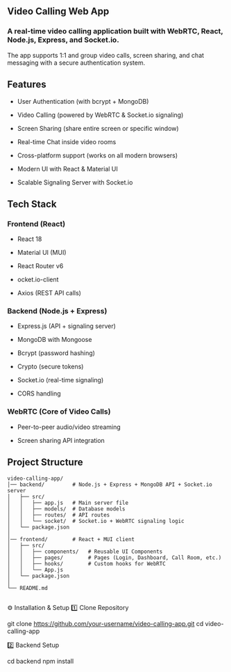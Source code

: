 ## Video Calling Web App

### A real-time video calling application built with WebRTC, React, Node.js, Express, and Socket.io.
The app supports 1:1 and group video calls, screen sharing, and chat messaging with a secure authentication system.

## Features

- User Authentication (with bcrypt + MongoDB)

- Video Calling (powered by WebRTC & Socket.io signaling)

- Screen Sharing (share entire screen or specific window)

- Real-time Chat inside video rooms

- Cross-platform support (works on all modern browsers)

- Modern UI with React & Material UI

- Scalable Signaling Server with Socket.io

## Tech Stack
### Frontend (React)

- React 18

- Material UI (MUI)

- React Router v6

- ocket.io-client

- Axios (REST API calls)

### Backend (Node.js + Express)

- Express.js (API + signaling server)

- MongoDB with Mongoose

- Bcrypt (password hashing)

- Crypto (secure tokens)

- Socket.io (real-time signaling)

- CORS handling

### WebRTC (Core of Video Calls)

- Peer-to-peer audio/video streaming

- Screen sharing API integration

## Project Structure
```
video-calling-app/
│── backend/         # Node.js + Express + MongoDB API + Socket.io server
│   ├── src/
│   │   ├── app.js   # Main server file
│   │   ├── models/  # Database models
│   │   ├── routes/  # API routes
│   │   └── socket/  # Socket.io + WebRTC signaling logic
│   └── package.json
│
│── frontend/        # React + MUI client
│   ├── src/
│   │   ├── components/   # Reusable UI Components
│   │   ├── pages/        # Pages (Login, Dashboard, Call Room, etc.)
│   │   ├── hooks/        # Custom hooks for WebRTC
│   │   └── App.js
│   └── package.json
│
└── README.md


```

⚙️ Installation & Setup
1️⃣ Clone Repository


git clone https://github.com/your-username/video-calling-app.git
cd video-calling-app



2️⃣ Backend Setup


cd backend
npm install



